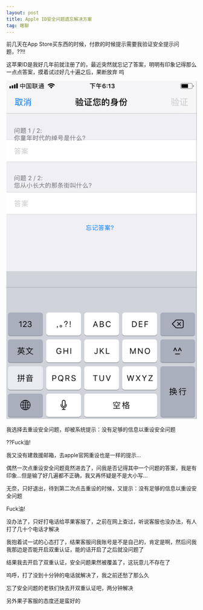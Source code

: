 ```yaml
---
layout: post
title: Apple ID安全问题遗忘解决方案
tag: 瞎聊
---
```


前几天在App Store买东西的时候，付款的时候提示需要我验证安全提示问题，??!!

这苹果ID是我好几年前就注册了的，最近突然就忘记了答案，明明有印象记得那么一点点答案，摸着试过好几十遍之后，果断放弃  呜

![苹果设置的zz安全问题][1]

我选择去重设安全问题，却被系统提示：没有足够的信息以重设安全问题

??Fuck油!

我又没有建救援邮箱，去apple官网重设也是一样的提示...

偶然一次点重设安全问题竟然进去了，问我是否记得其中一个问题的答案，我是有印象...但是输了好几遍都不正确，我又再怀疑是不是大小写...

无奈，只好退出，待到第二次点击重设的时候，又提示：没有足够的信息以重设安全问题

Fuck油!

没办法了，只好打电话给苹果客服了，之前在网上查过，听说客服也没办法，有人打了几十个电话才解决

我抱着试一试的心态打了，结果客服问我账号是不是自己的，肯定是啊，然后问我我那边是否能开启双重认证，能的话开启了之后就没问题了

结果我去开启了双重认证，安全问题果然被覆盖了，这玩意儿不存在了

呜呼，打了没到十分钟的电话就解决了，我之前还愁了那么久

忘了安全问题的老铁们快去开双重认证吧，两分钟解决

另外果子客服的态度还是蛮好的


[1]: /usrimg/2018-7-26-apple-id-que-1.png